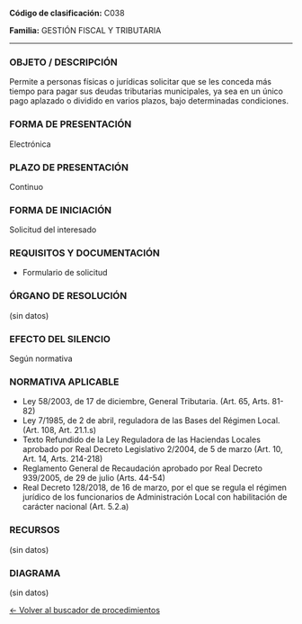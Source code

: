 
**Código de clasificación:** C038

**Familia:** GESTIÓN FISCAL Y TRIBUTARIA

---

### OBJETO / DESCRIPCIÓN

Permite a personas físicas o jurídicas solicitar que se les conceda más tiempo para pagar sus deudas tributarias municipales, ya sea en un único pago aplazado o dividido en varios plazos, bajo determinadas condiciones.

### FORMA DE PRESENTACIÓN

Electrónica

### PLAZO DE PRESENTACIÓN

Continuo

### FORMA DE INICIACIÓN

Solicitud del interesado

### REQUISITOS Y DOCUMENTACIÓN

- Formulario de solicitud

### ÓRGANO DE RESOLUCIÓN

(sin datos)

### EFECTO DEL SILENCIO

Según normativa

### NORMATIVA APLICABLE

- Ley 58/2003, de 17 de diciembre, General Tributaria. (Art. 65, Arts. 81-82)
- Ley 7/1985, de 2 de abril, reguladora de las Bases del Régimen Local. (Art. 108, Art. 21.1.s)
- Texto Refundido de la Ley Reguladora de las Haciendas Locales aprobado por Real Decreto Legislativo 2/2004, de 5 de marzo (Art. 10, Art. 14, Arts. 214-218)
- Reglamento General de Recaudación aprobado por Real Decreto 939/2005, de 29 de julio (Arts. 44-54)
- Real Decreto 128/2018, de 16 de marzo, por el que se regula el régimen jurídico de los funcionarios de Administración Local con habilitación de carácter nacional (Art. 5.2.a)

### RECURSOS

(sin datos)

### DIAGRAMA

(sin datos)

[← Volver al buscador de procedimientos](../buscador.md)